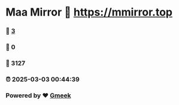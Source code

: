 # Maa Mirror :link: https://mmirror.top 
### :page_facing_up: [3](https://mmirror.top/tag.html) 
### :speech_balloon: 0 
### :hibiscus: 3127 
### :alarm_clock: 2025-03-03 00:44:39 
### Powered by :heart: [Gmeek](https://github.com/Meekdai/Gmeek)
